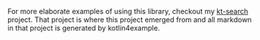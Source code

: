 For more elaborate examples of using this library, checkout my 
[kt-search](https://github.com/jillesvangurp/kt-search) project. That 
project is where this project emerged from and all markdown in that project is generated by kotlin4example.

